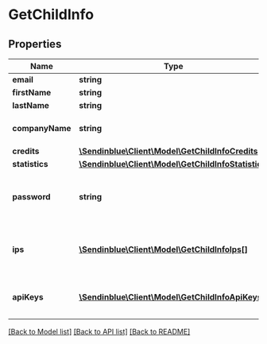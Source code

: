 # GetChildInfo

## Properties
Name | Type | Description | Notes
------------ | ------------- | ------------- | -------------
**email** | **string** | Login Email | 
**firstName** | **string** | First Name | 
**lastName** | **string** | Last Name | 
**companyName** | **string** | Name of the company | 
**credits** | [**\Sendinblue\Client\Model\GetChildInfoCredits**](GetChildInfoCredits.md) |  | [optional] 
**statistics** | [**\Sendinblue\Client\Model\GetChildInfoStatistics**](GetChildInfoStatistics.md) |  | [optional] 
**password** | **string** | The encrypted password of child account | 
**ips** | [**\Sendinblue\Client\Model\GetChildInfoIps[]**](GetChildInfoIps.md) | IP(s) associated to a child account user | [optional] 
**apiKeys** | [**\Sendinblue\Client\Model\GetChildInfoApiKeys[]**](GetChildInfoApiKeys.md) | API Keys associated to child account | [optional] 

[[Back to Model list]](../README.md#documentation-for-models) [[Back to API list]](../README.md#documentation-for-api-endpoints) [[Back to README]](../README.md)



